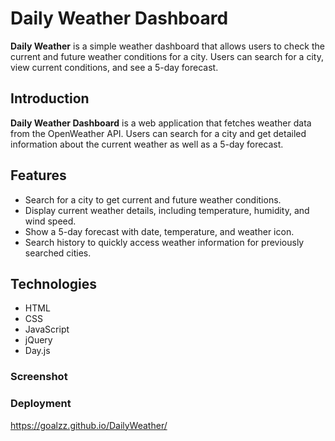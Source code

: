 # Daily Weather Dashboard

**Daily Weather** is a simple weather dashboard that allows users to check the current and future weather conditions for a city. Users can search for a city, view current conditions, and see a 5-day forecast.


## Introduction

**Daily Weather Dashboard** is a web application that fetches weather data from the OpenWeather API. Users can search for a city and get detailed information about the current weather as well as a 5-day forecast.


## Features

- Search for a city to get current and future weather conditions.
- Display current weather details, including temperature, humidity, and wind speed.
- Show a 5-day forecast with date, temperature, and weather icon.
- Search history to quickly access weather information for previously searched cities.

## Technologies

- HTML
- CSS
- JavaScript
- jQuery
- Day.js


### Screenshot



### Deployment 

https://goalzz.github.io/DailyWeather/

